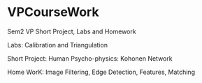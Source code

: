 # VPCourseWork
Sem2 VP Short Project, Labs and Homework

Labs: Calibration and Triangulation

Short Project: Human Psycho-physics: Kohonen Network

Home WorK: Image Filtering, Edge Detection, Features, Matching
